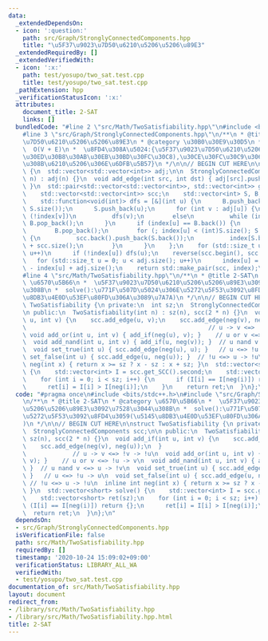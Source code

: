 ```yaml
---
data:
  _extendedDependsOn:
  - icon: ':question:'
    path: src/Graph/StronglyConnectedComponents.hpp
    title: "\u5F37\u9023\u7D50\u6210\u5206\u5206\u89E3"
  _extendedRequiredBy: []
  _extendedVerifiedWith:
  - icon: ':x:'
    path: test/yosupo/two_sat.test.cpp
    title: test/yosupo/two_sat.test.cpp
  _pathExtension: hpp
  _verificationStatusIcon: ':x:'
  attributes:
    document_title: 2-SAT
    links: []
  bundledCode: "#line 2 \"src/Math/TwoSatisfiability.hpp\"\n#include <bits/stdc++.h>\n\
    #line 3 \"src/Graph/StronglyConnectedComponents.hpp\"\n/**\n * @title \u5F37\u9023\
    \u7D50\u6210\u5206\u5206\u89E3\n * @category \u30B0\u30E9\u30D5\n *  Gabow\n *\
    \  O(V + E)\n *  \u8FD4\u308A\u5024:{\u5F37\u9023\u7D50\u6210\u5206(\u30C8\u30DD\
    \u30ED\u30B8\u30AB\u30EB\u30BD\u30FC\u30C8),\u30CE\u30FC\u30C9\u306E\u5C5E\u3059\
    \u308B\u6210\u5206\u306E\u6DFB\u5B57}\n */\n\n// BEGIN CUT HERE\n\nstruct StronglyConnectedComponents\
    \ {\n  std::vector<std::vector<int>> adj;\n\n  StronglyConnectedComponents(int\
    \ n) : adj(n) {}\n  void add_edge(int src, int dst) { adj[src].push_back(dst);\
    \ }\n  std::pair<std::vector<std::vector<int>>, std::vector<int>> get_SCC() {\n\
    \    std::vector<std::vector<int>> scc;\n    std::vector<int> S, B, index(adj.size());\n\
    \    std::function<void(int)> dfs = [&](int u) {\n      B.push_back(index[u] =\
    \ S.size());\n      S.push_back(u);\n      for (int v : adj[u]) {\n        if\
    \ (!index[v])\n          dfs(v);\n        else\n          while (index[v] < B.back())\
    \ B.pop_back();\n      }\n      if (index[u] == B.back()) {\n        scc.push_back({});\n\
    \        B.pop_back();\n        for (; index[u] < (int)S.size(); S.pop_back())\
    \ {\n          scc.back().push_back(S.back());\n          index[S.back()] = adj.size()\
    \ + scc.size();\n        }\n      }\n    };\n    for (std::size_t u = 0; u < adj.size();\
    \ u++)\n      if (!index[u]) dfs(u);\n    reverse(scc.begin(), scc.end());\n \
    \   for (std::size_t u = 0; u < adj.size(); u++)\n      index[u] = scc.size()\
    \ - index[u] + adj.size();\n    return std::make_pair(scc, index);\n  }\n};\n\
    #line 4 \"src/Math/TwoSatisfiability.hpp\"\n/**\n * @title 2-SAT\n * @category\
    \ \u6570\u5B66\n *  \u5F37\u9023\u7D50\u6210\u5206\u5206\u89E3\u3092\u7528\u3044\
    \u308B\n *  solve():\u771F\u507D\u5024\u306E\u5272\u5F53\u3092\u8FD4\u3059(\u5145\
    \u8DB3\u4E0D\u53EF\u80FD\u306A\u3089\u7A7A)\n */\n\n// BEGIN CUT HERE\n\nstruct\
    \ TwoSatisfiability {\n private:\n  int sz;\n  StronglyConnectedComponents scc;\n\
    \n public:\n  TwoSatisfiability(int n) : sz(n), scc(2 * n) {}\n  void add_if(int\
    \ u, int v) {\n    scc.add_edge(u, v);\n    scc.add_edge(neg(v), neg(u));\n  }\
    \                                                   // u -> v <=> !v -> !u\n \
    \ void add_or(int u, int v) { add_if(neg(u), v); }    // u or v <=> !u -> v\n\
    \  void add_nand(int u, int v) { add_if(u, neg(v)); }  // u nand v <=> u -> !v\n\
    \  void set_true(int u) { scc.add_edge(neg(u), u); }   // u <=> !u -> u\n  void\
    \ set_false(int u) { scc.add_edge(u, neg(u)); }  // !u <=> u -> !u\n  inline int\
    \ neg(int x) { return x >= sz ? x - sz : x + sz; }\n  std::vector<short> solve()\
    \ {\n    std::vector<int> I = scc.get_SCC().second;\n    std::vector<short> ret(sz);\n\
    \    for (int i = 0; i < sz; i++) {\n      if (I[i] == I[neg(i)]) return {};\n\
    \      ret[i] = I[i] > I[neg(i)];\n    }\n    return ret;\n  }\n};\n"
  code: "#pragma once\n#include <bits/stdc++.h>\n#include \"src/Graph/StronglyConnectedComponents.hpp\"\
    \n/**\n * @title 2-SAT\n * @category \u6570\u5B66\n *  \u5F37\u9023\u7D50\u6210\
    \u5206\u5206\u89E3\u3092\u7528\u3044\u308B\n *  solve():\u771F\u507D\u5024\u306E\
    \u5272\u5F53\u3092\u8FD4\u3059(\u5145\u8DB3\u4E0D\u53EF\u80FD\u306A\u3089\u7A7A\
    )\n */\n\n// BEGIN CUT HERE\n\nstruct TwoSatisfiability {\n private:\n  int sz;\n\
    \  StronglyConnectedComponents scc;\n\n public:\n  TwoSatisfiability(int n) :\
    \ sz(n), scc(2 * n) {}\n  void add_if(int u, int v) {\n    scc.add_edge(u, v);\n\
    \    scc.add_edge(neg(v), neg(u));\n  }                                      \
    \             // u -> v <=> !v -> !u\n  void add_or(int u, int v) { add_if(neg(u),\
    \ v); }    // u or v <=> !u -> v\n  void add_nand(int u, int v) { add_if(u, neg(v));\
    \ }  // u nand v <=> u -> !v\n  void set_true(int u) { scc.add_edge(neg(u), u);\
    \ }   // u <=> !u -> u\n  void set_false(int u) { scc.add_edge(u, neg(u)); } \
    \ // !u <=> u -> !u\n  inline int neg(int x) { return x >= sz ? x - sz : x + sz;\
    \ }\n  std::vector<short> solve() {\n    std::vector<int> I = scc.get_SCC().second;\n\
    \    std::vector<short> ret(sz);\n    for (int i = 0; i < sz; i++) {\n      if\
    \ (I[i] == I[neg(i)]) return {};\n      ret[i] = I[i] > I[neg(i)];\n    }\n  \
    \  return ret;\n  }\n};\n"
  dependsOn:
  - src/Graph/StronglyConnectedComponents.hpp
  isVerificationFile: false
  path: src/Math/TwoSatisfiability.hpp
  requiredBy: []
  timestamp: '2020-10-24 15:09:02+09:00'
  verificationStatus: LIBRARY_ALL_WA
  verifiedWith:
  - test/yosupo/two_sat.test.cpp
documentation_of: src/Math/TwoSatisfiability.hpp
layout: document
redirect_from:
- /library/src/Math/TwoSatisfiability.hpp
- /library/src/Math/TwoSatisfiability.hpp.html
title: 2-SAT
---
```

